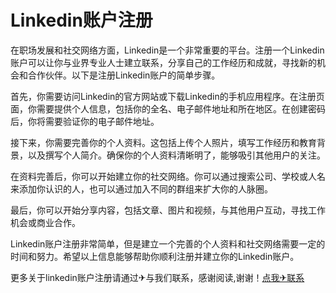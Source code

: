 # Linkedin账户注册

在职场发展和社交网络方面，Linkedin是一个非常重要的平台。注册一个Linkedin账户可以让你与业界专业人士建立联系，分享自己的工作经历和成就，寻找新的机会和合作伙伴。以下是注册Linkedin账户的简单步骤。

首先，你需要访问Linkedin的官方网站或下载Linkedin的手机应用程序。在注册页面，你需要提供个人信息，包括你的全名、电子邮件地址和所在地区。在创建密码后，你将需要验证你的电子邮件地址。

接下来，你需要完善你的个人资料。这包括上传个人照片，填写工作经历和教育背景，以及撰写个人简介。确保你的个人资料清晰明了，能够吸引其他用户的关注。

在资料完善后，你可以开始建立你的社交网络。你可以通过搜索公司、学校或人名来添加你认识的人，也可以通过加入不同的群组来扩大你的人脉圈。

最后，你可以开始分享内容，包括文章、图片和视频，与其他用户互动，寻找工作机会或商业合作。

Linkedin账户注册非常简单，但是建立一个完善的个人资料和社交网络需要一定的时间和努力。希望以上信息能够帮助你顺利注册并建立你的Linkedin账户。

更多关于linkedin账户注册请通过✈与我们联系，感谢阅读,谢谢！[点我✈联系](https://b.k02.cc)
